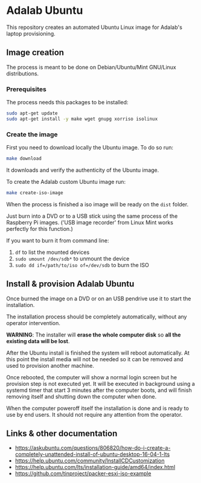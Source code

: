 # Adalab Ubuntu

This repository creates an automated Ubuntu Linux image for Adalab's laptop provisioning.

## Image creation

The process is meant to be done on Debian/Ubuntu/Mint GNU/Linux distributions.

### Prerequisites

The process needs this packages to be installed:
```bash
sudo apt-get update
sudo apt-get install -y make wget gnupg xorriso isolinux
```

### Create the image

First you need to download locally the Ubuntu image. To do so run:

```bash
make download
```

It downloads and verify the authenticity of the Ubuntu image.

To create the Adalab custom Ubuntu image run:

```bash
make create-iso-image
```

When the process is finished a iso image will be ready on the `dist` folder.

Just burn into a DVD or to a USB stick using the same process of the Raspberry Pi images. 
('USB image recorder' from Linux Mint works perfectly for this function.)

If you want to burn it from command line:
1. ```df``` to list the mounted devices
1. ```sudo umount /dev/sdb*``` to unmount the device
1. ```sudo dd if=/path/to/iso of=/dev/sdb``` to burn the ISO


## Install & provision Adalab Ubuntu

Once burned the image on a DVD or on an USB pendrive use it to start the installation.

The installation process should be completely automatically, without any operator intervention.
 
**WARNING**: The installer will **erase the whole computer disk** so **all the existing data will be lost**.

After the Ubuntu install is finished the system will reboot automatically. At this point the install media will not be 
needed so it can be removed and used to provision another machine.

Once rebooted, the computer will show a normal login screen but he provision step is not executed yet. 
It will be executed in background using a systemd timer that start 3 minutes after the computer boots, 
and will finish removing itself and shutting down the computer when done. 

When the computer poweroff itself the installation is done and is ready to use by end users.
It should not require any attention from the operator. 

## Links & other documentation

- https://askubuntu.com/questions/806820/how-do-i-create-a-completely-unattended-install-of-ubuntu-desktop-16-04-1-lts
- https://help.ubuntu.com/community/InstallCDCustomization
- https://help.ubuntu.com/lts/installation-guide/amd64/index.html
- https://github.com/tinproject/packer-esxi-iso-example
